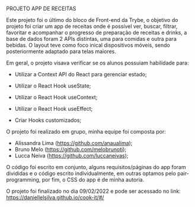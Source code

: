 PROJETO APP DE RECEITAS

Este projeto foi o último do bloco de Front-end da Trybe, o objetivo do projeto foi criar um app de receitas onde é possível ver, buscar, filtrar, favoritar e acompanhar o progresso de preparação de receitas e drinks, a base de dados foram 2 APIs distintas, uma para comidas e outra para bebidas. O layout teve como foco inical dispositivos móveis, sendo posteriormente adaptado para telas maiores.

Em geral, o projeto visava verificar se os alunos possuiam habilidade para:

- Utilizar a Context API do React para gerenciar estado;

- Utilizar o React Hook useState;

- Utilizar o React Hook useContext;

- Utilizar o React Hook useEffect;

- Criar Hooks customizados;

O projeto foi realizado em grupo, minha equipe foi composta por:

- Alissandra Lima (https://github.com/anaualima);
- Bruno Melo (https://github.com/melobrunoti);
- Lucca Neiva (https://github.com/luccaneivas);

O código foi escrito em conjunto, alguns requisitos/páginas do app foram divididas e o código escrito individualmente, em outras optamos pelo pair-programming, por fim, o CSS do app é de minha autoria.

O projeto foi finalizado no dia 09/02/2022 e pode ser acessado no link: https://daniellelsilva.github.io/cook-it/#/
